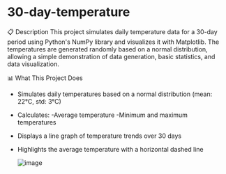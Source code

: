 # 30-day-temperature
📋 Description
This project simulates daily temperature data for a 30-day period using Python's NumPy library and visualizes it with Matplotlib. The temperatures are generated randomly based on a normal distribution, allowing a simple demonstration of data generation, basic statistics, and data visualization.

📊 What This Project Does
* Simulates daily temperatures based on a normal distribution (mean: 22°C, std: 3°C)
* Calculates:
   -Average temperature
   -Minimum and maximum temperatures
* Displays a line graph of temperature trends over 30 days
* Highlights the average temperature with a horizontal dashed line

  ![image](https://github.com/user-attachments/assets/3da283e9-52a1-477d-aaa2-74f82e1638ed)
